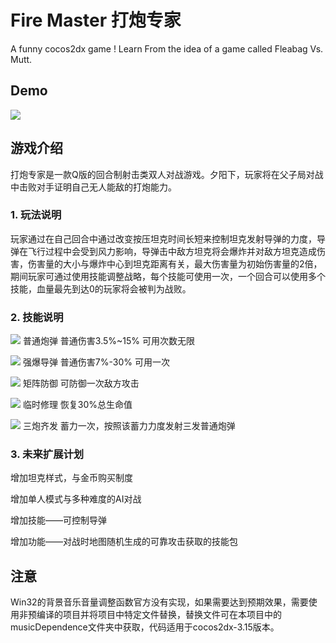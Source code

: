# Fire Master 打炮专家
A funny cocos2dx game ! Learn From the idea of a game called Fleabag Vs. Mutt.

## Demo
![](https://raw.githubusercontent.com/mgsweet/FireMaster/master/project_images/Demonew.png)

## 游戏介绍
打炮专家是一款Q版的回合制射击类双人对战游戏。夕阳下，玩家将在父子局对战中击败对手证明自己无人能敌的打炮能力。

### 1. 玩法说明
玩家通过在自己回合中通过改变按压坦克时间长短来控制坦克发射导弹的力度，导弹在飞行过程中会受到风力影响，导弹击中敌方坦克将会爆炸并对敌方坦克造成伤害，伤害量的大小与爆炸中心到坦克距离有关，最大伤害量为初始伤害量的2倍，期间玩家可通过使用技能调整战略，每个技能可使用一次，一个回合可以使用多个技能，血量最先到达0的玩家将会被判为战败。
### 2. 技能说明
![](https://raw.githubusercontent.com/mgsweet/FireMaster/master/project_images/bullet.png)
普通炮弹 普通伤害3.5%~15% 可用次数无限

![](https://raw.githubusercontent.com/mgsweet/FireMaster/master/project_images/powerBullet.png)
强爆导弹 普通伤害7%-30%  可用一次

![](https://raw.githubusercontent.com/mgsweet/FireMaster/master/project_images/defenceUI.png)
矩阵防御 可防御一次敌方攻击

![](https://raw.githubusercontent.com/mgsweet/FireMaster/master/project_images/fixUI.png)
临时修理 恢复30%总生命值

![](https://raw.githubusercontent.com/mgsweet/FireMaster/master/project_images/tribbleAttackUI.png)
三炮齐发 蓄力一次，按照该蓄力力度发射三发普通炮弹
### 3. 未来扩展计划
增加坦克样式，与金币购买制度

增加单人模式与多种难度的AI对战

增加技能——可控制导弹

增加功能——对战时地图随机生成的可靠攻击获取的技能包

## 注意
Win32的背景音乐音量调整函数官方没有实现，如果需要达到预期效果，需要使用非预编译的项目并将项目中特定文件替换，替换文件可在本项目中的musicDependence文件夹中获取，代码适用于cocos2dx-3.15版本。
